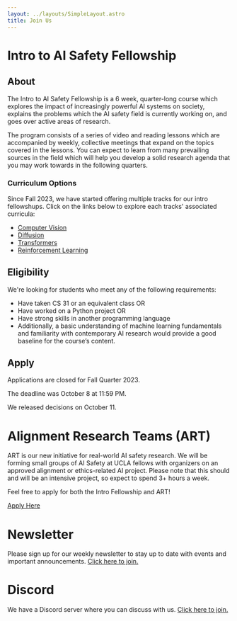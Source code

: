 ```yaml
---
layout: ../layouts/SimpleLayout.astro
title: Join Us
---
```


# Intro to AI Safety Fellowship

## About

The Intro to AI Safety Fellowship is a 6 week, quarter-long course which
explores the impact of increasingly powerful AI systems on society, explains
the problems which the AI safety field is currently working on, and goes over
active areas of research.

The program consists of a series of video and reading lessons which are
accompanied by weekly, collective meetings that expand on the topics covered
in the lessons. You can expect to learn from many prevailing sources in the
field which will help you develop a solid research agenda that you may work
towards in the following quarters.

### Curriculum Options

Since Fall 2023, we have started offering multiple tracks for our intro
fellowshups. Click on the links below to explore each tracks' associated
curricula:

- [Computer Vision](/fellowships/cv)
- [Diffusion](/fellowships/diffusion)
- [Transformers](/fellowships/transformers)
- [Reinforcement Learning](/fellowships/rl)

## Eligibility

We're looking for students who meet any of the following requirements:

- Have taken CS 31 or an equivalent class OR
- Have worked on a Python project OR
- Have strong skills in another programming language
- Additionally, a basic understanding of machine learning fundamentals and
  familiarity with contemporary AI research would provide a good baseline for the
  course’s content.

## Apply

Applications are closed for Fall Quarter 2023.

The deadline was October 8 at 11:59 PM.

We released decisions on October 11.

# Alignment Research Teams (ART)

ART is our new initiative for real-world AI safety research. We will be forming
small groups of AI Safety at UCLA fellows with organizers on an approved
alignment or ethics-related AI project. Please note that this should and will
be an intensive project, so expect to spend 3+ hours a week.

Feel free to apply for both the Intro Fellowship and ART!

[Apply Here](//forms.gle/MxEFyBUT8RcEstp78)

# Newsletter

Please sign up for our weekly newsletter to stay up to date with events and
important announcements. [Click here to join.](//eepurl.com/h9dY9P)

# Discord

We have a Discord server where you can discuss with us.
[Click here to join.](//discord.gg/37TzSyrwmf)
